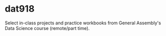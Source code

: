 # dat918
Select in-class projects and practice workbooks from General Assembly's Data Science course (remote/part time).
